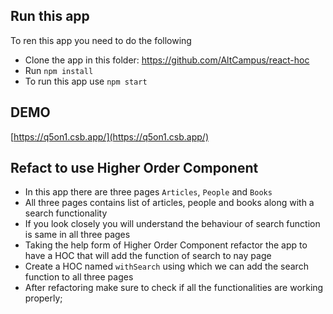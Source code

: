 ## Run this app

To ren this app you need to do the following

- Clone the app in this folder: https://github.com/AltCampus/react-hoc
- Run `npm install`
- To run this app use `npm start`

## DEMO

[https://q5on1.csb.app/](https://q5on1.csb.app/)

## Refact to use Higher Order Component

- In this app there are three pages `Articles`, `People` and `Books`
- All three pages contains list of articles, people and books along with a search functionality
- If you look closely you will understand the behaviour of search function is same in all three pages
- Taking the help form of Higher Order Component refactor the app to have a HOC that will add the function of search to nay page
- Create a HOC named `withSearch` using which we can add the search function to all three pages
- After refactoring make sure to check if all the functionalities are working properly;
